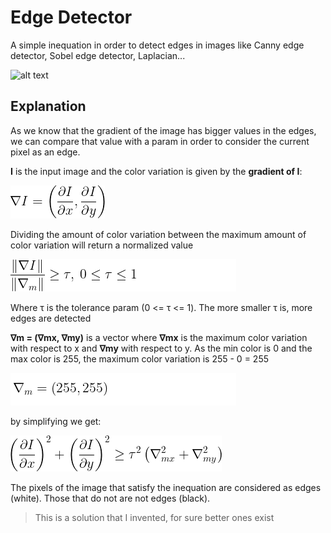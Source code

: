 # Edge Detector

A simple inequation in order to detect edges in images like Canny edge detector, Sobel edge detector, Laplacian...

![alt text](https://github.com/MorcilloSanz/EdgeDetector/blob/main/img/demo.png)

## Explanation

As we know that the gradient of the image has bigger values in the edges, we can compare that value with a param in order to consider the current pixel as an edge.

**I** is the input image and the color variation is given by the **gradient of I**:

![alt text](https://github.com/MorcilloSanz/EdgeDetector/blob/main/img/gradient.png)

Dividing the amount of color variation between the maximum amount of color variation will return a normalized value

![alt text](https://github.com/MorcilloSanz/EdgeDetector/blob/main/img/filterDefinition.png)

Where τ is the tolerance param (0 <= τ <= 1). The more smaller τ is, more edges are detected

**∇m = (∇mx, ∇my)** is a vector where **∇mx** is the maximum color variation with respect to x and **∇my** with respect to y. As the min color is 0 and the max color is 255, the maximum color variation is 255 - 0 = 255

![alt text](https://github.com/MorcilloSanz/EdgeDetector/blob/main/img/nablaMax.png)

by simplifying we get:

![alt text](https://github.com/MorcilloSanz/EdgeDetector/blob/main/img/filterInequation.png)

The pixels of the image that satisfy the inequation are considered as edges (white). Those that do not are not edges (black).

>This is a solution that I invented, for sure better ones exist